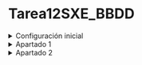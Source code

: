 # Tarea12SXE_BBDD

<details>
    <br>
    <summary>Configuración inicial</summary>
    
En primer lugar se crea la base de datos con la demo activa y después se instalan las aplicaciones de "Contacto" y "Facturación" y saldrán datos aleatorios de demostración.

![contactcosdemo](https://github.com/user-attachments/assets/26671709-86bf-4b3c-85fb-115c0948cb80)

Para realizar las consultas se accede a Pg_admin y se hacen en la base de datos seleccionada.

![querysbbddd](https://github.com/user-attachments/assets/b2791988-6709-44b5-86d3-31acfa9e1bd0)

</details>

<details>
    <br>
    <summary>Apartado 1</summary>
    
Query:

```bash
CREATE TABLE EmpresasFCT (
    idEmpresa SERIAL PRIMARY KEY,
    nombre VARCHAR(40),
    quiereAlumnos BOOLEAN,
    numAlumnos INTEGER,
    fechaContacto DATE
);
```

La consulta salió correcta y se puede ver que se creó correctamente al refrescar las tablas:

![ap1querycorrecta](https://github.com/user-attachments/assets/85ed7398-41d9-4b59-8bd3-192949f5218f)

</details>

<details>
    <br>
    <summary>Apartado 2</summary>
    
Query:

```bash
INSERT INTO EmpresasFCT (nombre, quiereAlumnos, numAlumnos, fechaContacto) VALUES
('Imatia', TRUE, 3, '2024-01-15'),
('Bahia', FALSE, NULL, '2024-02-10'),
('Marine Instruments', TRUE, 5, '2024-03-05'),
('Optare', TRUE, 2, '2024-01-28'),
('Zara', FALSE, NULL, '2024-02-20');
```

Se insertaron los datos correctamente:

![ap2](https://github.com/user-attachments/assets/c897e1fb-5e07-4503-9609-7ec18d51db94)

</details>
